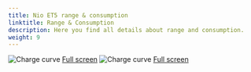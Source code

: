 ```yaml
---
title: Nio ET5 range & consumption
linktitle: Range & Consumption
description: Here you find all details about range and consumption.
weight: 9
---
```

<!-- markdownlint-disable MD033 -->
![Charge curve](../range_1.svg  "Range information")
[Full screen](../range_1.svg)
![Charge curve](../range_2.svg  "Range information")
[Full screen](../range_2.svg)
